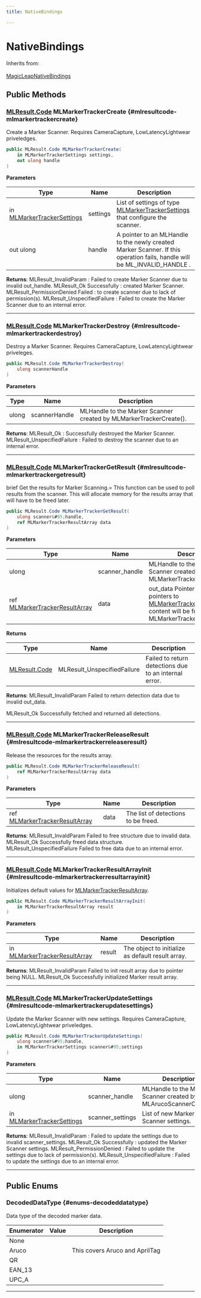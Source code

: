 ```yaml
---
title: NativeBindings

---
```


# NativeBindings







Inherits from: <br></br>[MagicLeapNativeBindings](/versioned_docs/version-03-Jan-2023/unity-api/api/UnityEngine.XR.MagicLeap.Native/MagicLeapNativeBindings/UnityEngine.XR.MagicLeap.Native.MagicLeapNativeBindings.md)




## Public Methods

### [MLResult.Code](/versioned_docs/version-03-Jan-2023/unity-api/api/UnityEngine.XR.MagicLeap/UnityEngine.XR.MagicLeap.MLResult.md#enums-code) MLMarkerTrackerCreate {#mlresultcode-mlmarkertrackercreate}

Create a Marker Scanner. Requires CameraCapture, LowLatencyLightwear priveledges. 

```csharp
public MLResult.Code MLMarkerTrackerCreate(
    in MLMarkerTrackerSettings settings,
    out ulong handle
)
```


**Parameters**

| Type | Name  | Description  | 
|--|--|--|
| in [MLMarkerTrackerSettings](/versioned_docs/version-03-Jan-2023/unity-api/api/UnityEngine.XR.MagicLeap/MLMarkerTracker/NativeBindings/UnityEngine.XR.MagicLeap.MLMarkerTracker.NativeBindings.MLMarkerTrackerSettings.md) |settings|List of settings of type  [MLMarkerTrackerSettings](/versioned_docs/version-03-Jan-2023/unity-api/api/UnityEngine.XR.MagicLeap/MLMarkerTracker/NativeBindings/UnityEngine.XR.MagicLeap.MLMarkerTracker.NativeBindings.MLMarkerTrackerSettings.md)  that configure the scanner. |
| out ulong |handle|A pointer to an   MLHandle   to the newly created Marker Scanner. If this operation fails, handle will be   ML&#95;INVALID&#95;HANDLE  . |






**Returns**:   MLResult&#95;InvalidParam  : Failed to create Marker Scanner due to invalid out&#95;handle.   MLResult&#95;Ok Successfully  : created Marker Scanner.   MLResult&#95;PermissionDenied Failed  : to create scanner due to lack of permission(s).   MLResult&#95;UnspecifiedFailure  : Failed to create the Marker Scanner due to an internal error. 



-----------

### [MLResult.Code](/versioned_docs/version-03-Jan-2023/unity-api/api/UnityEngine.XR.MagicLeap/UnityEngine.XR.MagicLeap.MLResult.md#enums-code) MLMarkerTrackerDestroy {#mlresultcode-mlmarkertrackerdestroy}

Destroy a Marker Scanner. Requires CameraCapture, LowLatencyLightwear priveleges. 

```csharp
public MLResult.Code MLMarkerTrackerDestroy(
    ulong scannerHandle
)
```


**Parameters**

| Type | Name  | Description  | 
|--|--|--|
| ulong |scannerHandle|MLHandle to the Marker Scanner created by MLMarkerTrackerCreate(). |






**Returns**:   MLResult&#95;Ok  : Successfully destroyed the Marker Scanner.
  MLResult&#95;UnspecifiedFailure  : Failed to destroy the scanner due to an internal error. 



-----------

### [MLResult.Code](/versioned_docs/version-03-Jan-2023/unity-api/api/UnityEngine.XR.MagicLeap/UnityEngine.XR.MagicLeap.MLResult.md#enums-code) MLMarkerTrackerGetResult {#mlresultcode-mlmarkertrackergetresult}

brief Get the results for Marker Scanning.= This function can be used to poll results from the scanner. This will allocate memory for the results array that will have to be freed later. 

```csharp
public MLResult.Code MLMarkerTrackerGetResult(
    ulong scanner&#95;handle,
    ref MLMarkerTrackerResultArray data
)
```


**Parameters**

| Type | Name  | Description  | 
|--|--|--|
| ulong |scanner&#95;handle|  MLHandle   to the Marker Scanner created by MLMarkerTrackerCreate(). |
| ref [MLMarkerTrackerResultArray](/versioned_docs/version-03-Jan-2023/unity-api/api/UnityEngine.XR.MagicLeap/MLMarkerTracker/NativeBindings/UnityEngine.XR.MagicLeap.MLMarkerTracker.NativeBindings.MLMarkerTrackerResultArray.md) |data|out&#95;data Pointer to an array of pointers to [MLMarkerTrackerResult](/versioned_docs/version-03-Jan-2023/unity-api/api/UnityEngine.XR.MagicLeap/MLMarkerTracker/NativeBindings/UnityEngine.XR.MagicLeap.MLMarkerTracker.NativeBindings.MLMarkerTrackerResult.md). The content will be freed by the MLMarkerTrackerReleaseResult. |



**Returns**

| Type | Name | Description | 
|--|--|--|
| [MLResult.Code](/versioned_docs/version-03-Jan-2023/unity-api/api/UnityEngine.XR.MagicLeap/UnityEngine.XR.MagicLeap.MLResult.md#enums-code) |MLResult&#95;UnspecifiedFailure|Failed to return detections due to an internal error. |




**Returns**: MLResult&#95;InvalidParam Failed to return detection data due to invalid out&#95;data. 

MLResult&#95;Ok Successfully fetched and returned all detections. 



-----------

### [MLResult.Code](/versioned_docs/version-03-Jan-2023/unity-api/api/UnityEngine.XR.MagicLeap/UnityEngine.XR.MagicLeap.MLResult.md#enums-code) MLMarkerTrackerReleaseResult {#mlresultcode-mlmarkertrackerreleaseresult}

Release the resources for the results array. 

```csharp
public MLResult.Code MLMarkerTrackerReleaseResult(
    ref MLMarkerTrackerResultArray data
)
```


**Parameters**

| Type | Name  | Description  | 
|--|--|--|
| ref [MLMarkerTrackerResultArray](/versioned_docs/version-03-Jan-2023/unity-api/api/UnityEngine.XR.MagicLeap/MLMarkerTracker/NativeBindings/UnityEngine.XR.MagicLeap.MLMarkerTracker.NativeBindings.MLMarkerTrackerResultArray.md) |data|The list of detections to be freed.|






**Returns**: MLResult&#95;InvaldParam Failed to free structure due to invalid data. MLResult&#95;Ok Successfully freed data structure. MLResult&#95;UnspecifiedFailure Failed to free data due to an internal error. 



-----------

### [MLResult.Code](/versioned_docs/version-03-Jan-2023/unity-api/api/UnityEngine.XR.MagicLeap/UnityEngine.XR.MagicLeap.MLResult.md#enums-code) MLMarkerTrackerResultArrayInit {#mlresultcode-mlmarkertrackerresultarrayinit}

Initializes default values for [MLMarkerTrackerResultArray](/versioned_docs/version-03-Jan-2023/unity-api/api/UnityEngine.XR.MagicLeap/MLMarkerTracker/NativeBindings/UnityEngine.XR.MagicLeap.MLMarkerTracker.NativeBindings.MLMarkerTrackerResultArray.md). 

```csharp
public MLResult.Code MLMarkerTrackerResultArrayInit(
    in MLMarkerTrackerResultArray result
)
```


**Parameters**

| Type | Name  | Description  | 
|--|--|--|
| in [MLMarkerTrackerResultArray](/versioned_docs/version-03-Jan-2023/unity-api/api/UnityEngine.XR.MagicLeap/MLMarkerTracker/NativeBindings/UnityEngine.XR.MagicLeap.MLMarkerTracker.NativeBindings.MLMarkerTrackerResultArray.md) |result|The object to initialize as default result array. |






**Returns**: MLResult&#95;InvalidParam Failed to init result array due to pointer being NULL. MLResult&#95;Ok Successfully initialized Marker result array. 



-----------

### [MLResult.Code](/versioned_docs/version-03-Jan-2023/unity-api/api/UnityEngine.XR.MagicLeap/UnityEngine.XR.MagicLeap.MLResult.md#enums-code) MLMarkerTrackerUpdateSettings {#mlresultcode-mlmarkertrackerupdatesettings}

Update the Marker Scanner with new settings. Requires CameraCapture, LowLatencyLightwear priveledges. 

```csharp
public MLResult.Code MLMarkerTrackerUpdateSettings(
    ulong scanner&#95;handle,
    in MLMarkerTrackerSettings scanner&#95;settings
)
```


**Parameters**

| Type | Name  | Description  | 
|--|--|--|
| ulong |scanner&#95;handle|MLHandle to the Marker Scanner created by MLArucoScannerCreate(). |
| in [MLMarkerTrackerSettings](/versioned_docs/version-03-Jan-2023/unity-api/api/UnityEngine.XR.MagicLeap/MLMarkerTracker/NativeBindings/UnityEngine.XR.MagicLeap.MLMarkerTracker.NativeBindings.MLMarkerTrackerSettings.md) |scanner&#95;settings|List of new Marker Scanner settings. |






**Returns**:   MLResult&#95;InvalidParam  : Failed to update the settings due to invalid scanner&#95;settings.   MLResult&#95;Ok Successfully  : updated the Marker Scanner settings.   MLResult&#95;PermissionDenied  : Failed to update the settings due to lack of permission(s).   MLResult&#95;UnspecifiedFailure  : Failed to update the settings due to an internal error. 



-----------

## Public Enums

### DecodedDataType {#enums-decodeddatatype}

Data type of the decoded marker data. 

| Enumerator | Value | Description |
| ---------- | ----- | ----------- |
| None | |   |
| Aruco | | This covers Aruco and AprilTag   |
| QR | |   |
| EAN_13 | |   |
| UPC_A | |   |








-----------

